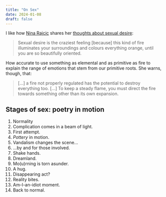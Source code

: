 ```yaml
---
title: "On Sex"
date: 2024-01-08
draft: false
---
```


I like how [Nina Rajcic](https://ninarajcic.com/) shares her [thoughts about sexual desire](https://realhumanbaby.tumblr.com/post/738819738307837952):

> Sexual desire is the craziest feeling [because] this kind of fire
> illuminates your surroundings and colours everything orange, until you
> are so beautifully oriented.

How accurate to use something as elemental and as primitive as fire to
explain the range of emotions that stem from our primitive roots. She
warns, though, that:

> [...] a fire not properly regulated has the potential to destroy
> everything too. [...] To keep a steady flame, you must direct the fire
> towards something other than its own expansion.

## Stages of sex: poetry in motion

1. Normality
1. Complication comes in a beam of light.
1. First attempt.
1. *Pottery* in motion.
1. Vandalism changes the scene...
1. ...by and for those involved.
1. Shake hands.
1. Dreamland.
1. Mo(u)rning is torn asunder.
1. A hug.
1. Disappearing act?
1. Reality bites.
1. Am-I-an-idiot moment.
1. Back to normal.
